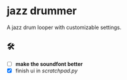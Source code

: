 # jazz drummer

A jazz drum looper with customizable settings.

## 🛠

- [ ] **make the soundfont better**
- [x] finish ui in *scratchpad.py*